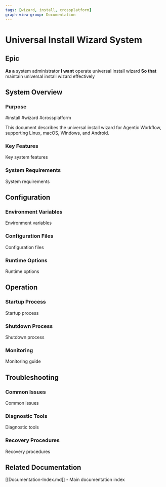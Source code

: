 ```yaml
---
tags: [wizard, install, crossplatform]
graph-view-group: Documentation
---
```


# Universal Install Wizard System

## Epic
**As a** system administrator
**I want** operate universal install wizard
**So that** maintain universal install wizard effectively

## System Overview

### Purpose
#install #wizard #crossplatform

This document describes the universal install wizard for Agentic Workflow, supporting Linux, macOS, Windows, and Android.

### Key Features
Key system features

### System Requirements
System requirements

## Configuration

### Environment Variables
Environment variables

### Configuration Files
Configuration files

### Runtime Options
Runtime options

## Operation

### Startup Process
Startup process

### Shutdown Process
Shutdown process

### Monitoring
Monitoring guide

## Troubleshooting

### Common Issues
Common issues

### Diagnostic Tools
Diagnostic tools

### Recovery Procedures
Recovery procedures

## Related Documentation
[[Documentation-Index.md]] - Main documentation index
